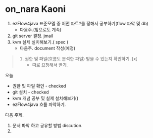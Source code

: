 # on_nara Kaoni



1. ezFlow4java 표준모델 중 어떤 파트?를 정해서 공부하기(flow 파악 및 db)
   - 다음주.(앞으로도 계속)
2. git server 결정. jmail
3. kvm 실제 설치해보기.( spec )
   -  다음주. document 작성(예정)

> 1. 권한 및 파일(흐름도 분석한 파일) 받을 수 있는지 확인하기. [x] 
>    - 따로 요청해서 받기.



오늘

- 권한 및 파일 확인 - checked
- git 설치 - checked
- kvm 개념 공부 및 실제 설치해보기()
- ezFlow4java 흐름 파악하기.



다음 주제.

1. 문서 파악 하고 공유할 방법 discution.
2. 